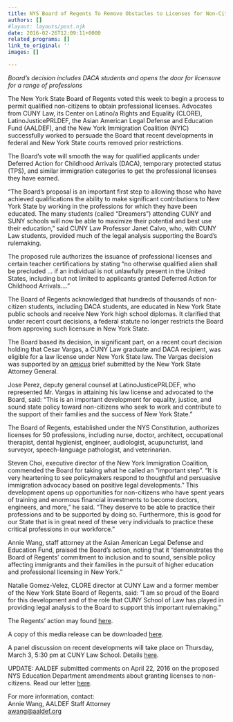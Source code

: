 ```yaml
---
title: NYS Board of Regents To Remove Obstacles to Licenses for Non-Citizens
authors: []
#layout: layouts/post.njk
date: 2016-02-26T12:09:11+0000
related_programs: []
link_to_original: ''
images: []

---
```

_Board’s decision includes DACA students and opens the door for licensure for a range of professions_

The New York State Board of Regents voted this week to begin a process to permit qualified non-citizens to obtain professional licenses. Advocates from CUNY Law, its Center on Latino/a Rights and Equality (CLORE), LatinoJusticePRLDEF, the Asian American Legal Defense and Education Fund (AALDEF), and the New York Immigration Coalition (NYIC) successfully worked to persuade the Board that recent developments in federal and New York State courts removed prior restrictions.

The Board’s vote will smooth the way for qualified applicants under Deferred Action for Childhood Arrivals (DACA), temporary protected status (TPS), and similar immigration categories to get the professional licenses they have earned.

“The Board’s proposal is an important first step to allowing those who have achieved qualifications the ability to make significant contributions to New York State by working in the professions for which they have been educated. The many students (called “Dreamers”) attending CUNY and SUNY schools will now be able to maximize their potential and best use their education,” said CUNY Law Professor Janet Calvo, who, with CUNY Law students, provided much of the legal analysis supporting the Board’s rulemaking.

The proposed rule authorizes the issuance of professional licenses and certain teacher certifications by stating “no otherwise qualified alien shall be precluded … if an individual is not unlawfully present in the United States, including but not limited to applicants granted Deferred Action for Childhood Arrivals….”

The Board of Regents acknowledged that hundreds of thousands of non-citizen students, including DACA students, are educated in New York State public schools and receive New York high school diplomas. It clarified that under recent court decisions, a federal statute no longer restricts the Board from approving such licensure in New York State.

The Board based its decision, in significant part, on a recent court decision holding that Cesar Vargas, a CUNY Law graduate and DACA recipient, was eligible for a law license under New York State law. The Vargas decision was supported by an [_amicus_](https://www.regents.nysed.gov/common/regents/files/216heppcd1.pdf) brief submitted by the New York State Attorney General.

Jose Perez, deputy general counsel at LatinoJusticePRLDEF, who represented Mr. Vargas in attaining his law license and advocated to the Board, said: “This is an important development for equality, justice, and sound state policy toward non-citizens who seek to work and contribute to the support of their families and the success of New York State.”

The Board of Regents, established under the NYS Constitution, authorizes licenses for 50 professions, including nurse, doctor, architect, occupational therapist, dental hygienist, engineer, audiologist, acupuncturist, land surveyor, speech-language pathologist, and veterinarian.

Steven Choi, executive director of the New York Immigration Coalition, commended the Board for taking what he called an “important step”. “It is very heartening to see policymakers respond to thoughtful and persuasive immigration advocacy based on positive legal developments.” This development opens up opportunities for non-citizens who have spent years of training and enormous financial investments to become doctors, engineers, and more,” he said. “They deserve to be able to practice their professions and to be supported by doing so. Furthermore, this is good for our State that is in great need of these very individuals to practice these critical professions in our workforce.”

Annie Wang, staff attorney at the Asian American Legal Defense and Education Fund, praised the Board’s action, noting that it “demonstrates the Board of Regents’ commitment to inclusion and to sound, sensible policy affecting immigrants and their families in the pursuit of higher education and professional licensing in New York.”

Natalie Gomez-Velez, CLORE director at CUNY Law and a former member of the New York State Board of Regents, said: “I am so proud of the Board for this development and of the role that CUNY School of Law has played in providing legal analysis to the Board to support this important rulemaking.”

The Regents’ action may found [here](https://www.regents.nysed.gov/common/regents/files/216heppcd1.pdf).

A copy of this media release can be downloaded [here](/uploads/pdf/2.26Regentslicensing.pdf).

A panel discussion on recent developments will take place on Thursday, March 3, 5:30 pm at CUNY Law School. Details [here](/uploads/Flier%20for%20DACAmented%20Event.jpg).

UPDATE:  AALDEF submitted comments on April 22, 2016 on the proposed NYS Education Department amendments about granting licenses to non-citizens. Read our letter [here](/uploads/pdf/4.22.16NYSEDcomments.pdf).

For more information, contact:  
Annie Wang, AALDEF Staff Attorney  
awang@aaldef.org